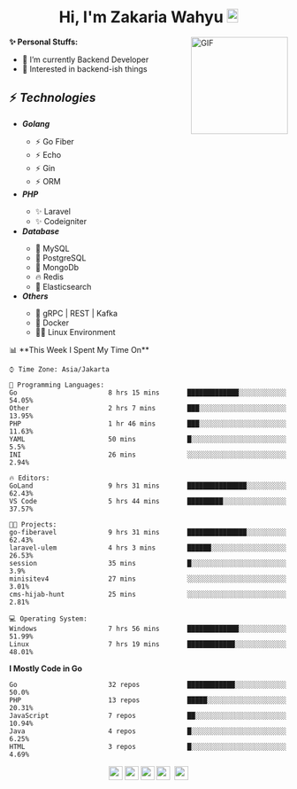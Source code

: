 <h1 align="center">Hi, I'm Zakaria Wahyu <img src="https://github.com/TheDudeThatCode/TheDudeThatCode/blob/master/Assets/Hi.gif" width="20px" height="25px"></h1>

<img align="right" alt="GIF" height="175px" src="https://www.nayakapratama.co.id/wp-content/uploads/2019/07/Website-Maintenance.gif" />

**✨ Personal Stuffs:**
- 🔭 I’m currently Backend Developer
- 🌱 Interested in backend-ish things

<h2>⚡ <i>Technologies</i></h2>
<ul>
<li><strong><i>Golang</i></strong></li>
  <ul>
    <li>⚡ Go Fiber</li>
    <li>⚡ Echo</li>
    <li>⚡ Gin</li>
    <li>⚡ ORM</li>
  </ul>
<li><strong><i>PHP</i></strong></li>
  <ul>
    <li>✨ Laravel</li>
    <li>✨ Codeigniter</li>
  </ul>
<li><strong><i>Database</i></strong></li>
  <ul>
    <li>🐬 MySQL</li>
    <li>🐘 PostgreSQL</li>
    <li>🍃 MongoDb</li>
    <li>🔥 Redis</li>
    <li>🔎 Elasticsearch</li>
  </ul>
  <li><strong><i>Others</i></strong></li>
  <ul>
    <li>💫 gRPC | REST | Kafka</li>
    <li>🐳 Docker</li>
    <li>👨‍💻 Linux Environment</li>
  </ul>
</ul>
<!--START_SECTION:waka-->
📊 **This Week I Spent My Time On** 

```text
⌚︎ Time Zone: Asia/Jakarta

💬 Programming Languages: 
Go                       8 hrs 15 mins       █████████████░░░░░░░░░░░░   54.05% 
Other                    2 hrs 7 mins        ███░░░░░░░░░░░░░░░░░░░░░░   13.95% 
PHP                      1 hr 46 mins        ███░░░░░░░░░░░░░░░░░░░░░░   11.63% 
YAML                     50 mins             █░░░░░░░░░░░░░░░░░░░░░░░░   5.5% 
INI                      26 mins             ░░░░░░░░░░░░░░░░░░░░░░░░░   2.94%

🔥 Editors: 
GoLand                   9 hrs 31 mins       ███████████████░░░░░░░░░░   62.43% 
VS Code                  5 hrs 44 mins       █████████░░░░░░░░░░░░░░░░   37.57%

🐱‍💻 Projects: 
go-fiberavel             9 hrs 31 mins       ███████████████░░░░░░░░░░   62.43% 
laravel-ulem             4 hrs 3 mins        ██████░░░░░░░░░░░░░░░░░░░   26.53% 
session                  35 mins             █░░░░░░░░░░░░░░░░░░░░░░░░   3.9% 
minisitev4               27 mins             ░░░░░░░░░░░░░░░░░░░░░░░░░   3.01% 
cms-hijab-hunt           25 mins             ░░░░░░░░░░░░░░░░░░░░░░░░░   2.81%

💻 Operating System: 
Windows                  7 hrs 56 mins       █████████████░░░░░░░░░░░░   51.99% 
Linux                    7 hrs 19 mins       ████████████░░░░░░░░░░░░░   48.01%

```

**I Mostly Code in Go** 

```text
Go                       32 repos            ████████████░░░░░░░░░░░░░   50.0% 
PHP                      13 repos            █████░░░░░░░░░░░░░░░░░░░░   20.31% 
JavaScript               7 repos             ██░░░░░░░░░░░░░░░░░░░░░░░   10.94% 
Java                     4 repos             █░░░░░░░░░░░░░░░░░░░░░░░░   6.25% 
HTML                     3 repos             █░░░░░░░░░░░░░░░░░░░░░░░░   4.69%

```



<!--END_SECTION:waka-->

<p align="center">
<a href="https://www.linkedin.com/in/zakariawahyu" target="_blank"><img src="https://img.shields.io/badge/linkedin-%230077B5.svg?&style=for-the-badge&logo=linkedin&logoColor=white" height=25></a>
<a href="https://medium.com/@zakariawahyu" target="_blank"><img src="https://img.shields.io/badge/Medium-12100E?style=for-the-badge&logo=medium&logoColor=white" height=25></a>
<a href="https://medium.com/@zakariawahyu" target="_blank"><img src="https://img.shields.io/badge/Portfolio-2300843e?style=for-the-badge&logo=About.me&logoColor=white" height=25></a>
<a href="https://www.twitter.com/_zakariawahyu" target="_blank"><img src="https://img.shields.io/badge/twitter-%231DA1F2.svg?&style=for-the-badge&logo=twitter&logoColor=white" height=25></a> 
<a href="https://www.instagram.com/_zakariawahyu" target="_blank"><img src="https://img.shields.io/badge/instagram-%23E4405F.svg?&style=for-the-badge&logo=instagram&logoColor=white" height=25></a>
